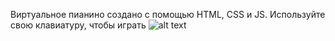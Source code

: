 Виртуальное пианино создано с помощью HTML, CSS и JS. Используйте свою клавиатуру, чтобы играть
![alt text](Isolated.png "piano")

